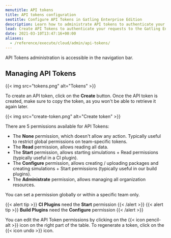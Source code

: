 ```yaml
---
menutitle: API tokens
title: API tokens configuration
seotitle: Configure API Tokens in Gatling Enterprise Edition
description: Learn how to administrate API tokens to authenticate your requests to the Gatling Enterprise Edition public API.
lead: Create API Tokens to authenticate your requests to the Gatling Enterprise Edition public API.
date: 2021-03-10T13:47:16+00:00
aliases:
  - /reference/execute/cloud/admin/api-tokens/
---
```


API Tokens administration is accessible in the navigation bar.

## Managing API Tokens

{{< img src="tokens.png" alt="Tokens" >}}

To create an API token, click on the **Create** button.
Once the API token is created, make sure to copy the token, as you won't be able to retrieve it again later.

{{< img src="create-token.png" alt="Create token" >}}

There are 5 permissions available for API Tokens:

- The **None** permission, which doesn't allow any action. Typically useful to restrict global permissions on team-specific tokens.
- The **Read** permission, allows reading all data.
- The **Start** permission, allows starting simulations + Read permissions (typically useful in a CI plugin).
- The **Configure** permission, allows creating / uploading packages and creating simulations + Start permissions (typically useful in our build plugins).
- The **Administrate** permission, allows managing all organization resources.

You can set a permission globally or within a specific team only.

{{< alert tip >}}
**CI Plugins** need the **Start** permission
{{< /alert >}}
{{< alert tip >}}
**Build Plugins** need the **Configure** permission
{{< /alert >}}

You can edit the API Token permissions by clicking on the {{< icon pencil-alt >}} icon on the right part of the table. 
To regenerate a token, click on the {{< icon undo >}} icon.
